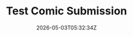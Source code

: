 ---
title: Test Comic Submission
slug: test6
coverImage: /images/gallery/GAHHHHHHHHHHHHHHHHHHHH.jpg
date: 2026-05-03T05:32:34Z
excerpt: Comic Post
tags:
  - comic
---
